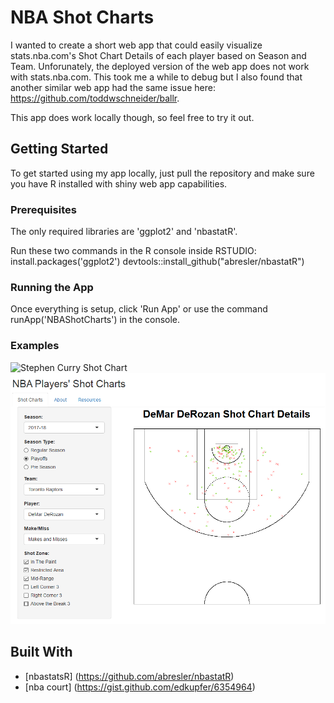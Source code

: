 # NBA Shot Charts
I wanted to create a short web app that could easily visualize stats.nba.com's Shot Chart Details of each player based on Season and Team. 
Unforunately, the deployed version of the web app does not work with stats.nba.com. This took me a while to debug but I also found that
another similar web app had the same issue here: https://github.com/toddwschneider/ballr.

This app does work locally though, so feel free to try it out.

## Getting Started
To get started using my app locally, just pull the repository and make sure you have R installed with shiny web app capabilities.

### Prerequisites
The only required libraries are 'ggplot2' and 'nbastatR'.

Run these two commands in the R console inside RSTUDIO:
install.packages('ggplot2')
devtools::install_github("abresler/nbastatR")

### Running the App
Once everything is setup, click 'Run App' or use the command runApp('NBAShotCharts') in the console.

### Examples
![Stephen Curry Shot Chart](https://github.com/ho-ian/NbaShotCharts/tree/master/screenshots)
![Demar Derozan Playoff 2's](https://github.com/ho-ian/NbaShotCharts/blob/master/screenshots/2.png)

## Built With
* [nbastatsR] (https://github.com/abresler/nbastatR)
* [nba court] (https://gist.github.com/edkupfer/6354964)
